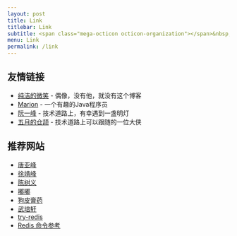 ```yaml
---
layout: post
title: Link
titlebar: Link
subtitle: <span class="mega-octicon octicon-organization"></span>&nbsp;&nbsp; Resource link
menu: Link
permalink: /link
---
```


## 友情链接

- [纯洁的微笑](http://www.ityouknow.com/) - 偶像，没有他，就没有这个博客
- [Marion](https://www.majingjing.cn/)   - 一个有趣的Java程序员
- [阮一峰](http://www.ruanyifeng.com/blog/) - 技术道路上，有幸遇到一盏明灯
- [五月的仓颉](https://www.cnblogs.com/xrq730/) - 技术道路上可以跟随的一位大侠

## 推荐网站

- [唐亚峰](https://blog.battcn.com/) 
- [徐靖峰](https://www.cnkirito.moe/archives/)
- [陈树义](https://www.cnblogs.com/chanshuyi/)
- [嘟嘟](http://tengj.top/)
- [狗皮膏药](https://plushunter.github.io/)
- [武培轩](https://www.cnblogs.com/wupeixuan/)
- [try-redis](http://try.redis.io/)
- [Redis 命令参考](http://doc.redisfans.com/)


<!-- ## 个人链接

- [yaoyichen](http://www.yaoyichen.cn/)  - 个人独立博客
- [github](https://github.com/yycer) -  我分享代码的地方
- [知乎](https://www.zhihu.com/people/yao-yi-chen-28-63) - 个人知乎地址，回答一些问题
- [博客园](https://www.cnblogs.com/ityouknow/) - 博客园推荐博客，排名前十五
- [CSDN](http://blog.csdn.net/ityouknow)  - 博客专家，同步公号内容
- [51CTO](http://blog.51cto.com/ityouknow) - 51CTO 推荐博客，排名前十 -->


